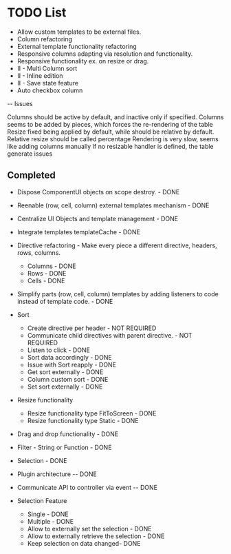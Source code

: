 TODO List
========


- Allow custom templates to be external files. 
- Column refactoring
- External template functionality refactoring
- Responsive columns adapting via resolution and functionality.
- Responsive functionality ex. on resize or drag.
- II - Multi Column sort
- II - Inline edition
- II - Save state feature
- Auto checkbox column
 
-- Issues

Columns should be active by default, and inactive only if specified.
Columns seems to be added by pieces, which forces the re-rendering of the table
Resize fixed being applied by default, while should be relative by default.
Relative resize should be called percentage
Rendering is very slow, seems like adding columns manually
If no resizable handler is defined, the table generate issues



## Completed

- Dispose ComponentUI objects on scope destroy. - DONE
- Reenable (row, cell, column) external templates mechanism - DONE
- Centralize UI Objects and template management - DONE
- Integrate templates templateCache - DONE
- Directive refactoring - Make every piece a different directive, headers, rows, columns.
    - Columns - DONE
    - Rows - DONE
    - Cells - DONE
- Simplify parts (row, cell, column) templates by adding listeners to code instead of template code. - DONE
- Sort
   - Create directive per header - NOT REQUIRED 
   - Communicate child directives with parent directive. - NOT REQUIRED
   - Listen to click - DONE
   - Sort data accordingly - DONE
   - Issue with Sort reapply - DONE
   - Get sort externally - DONE
   - Column custom sort - DONE
   - Set sort externally - DONE
   
- Resize functionality
   - Resize functionality type FitToScreen - DONE
   - Resize functionality type Static - DONE
- Drag and drop functionality - DONE



- Filter - String or Function - DONE
- Selection - DONE
- Plugin architecture -- DONE
- Communicate API to controller via event -- DONE

- Selection Feature
    - Single - DONE
    - Multiple - DONE
    - Allow to externally set the selection - DONE
    - Allow to externally retrieve the selection - DONE
    - Keep selection on data changed- DONE 
